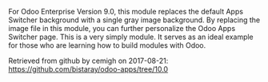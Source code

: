 For Odoo Enterprise Version 9.0, this module replaces the default Apps Switcher background with a single gray image background. By replacing the image file in this module, you can further personalize the Odoo Apps Switcher page. This is a very simply module. It serves as an ideal example for those who are learning how to build modules with Odoo.

Retrieved from github by cemigh on 2017-08-21:
https://github.com/bistaray/odoo-apps/tree/10.0
